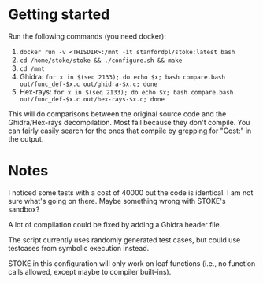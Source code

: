 # Getting started

Run the following commands (you need docker):

1. `docker run -v <THISDIR>:/mnt -it stanfordpl/stoke:latest bash`
2. `cd /home/stoke/stoke && ./configure.sh && make`
3. `cd /mnt`
4. Ghidra: `for x in $(seq 2133); do echo $x; bash compare.bash out/func_def-$x.c out/ghidra-$x.c; done`
5. Hex-rays: `for x in $(seq 2133); do echo $x; bash compare.bash out/func_def-$x.c out/hex-rays-$x.c; done`

This will do comparisons between the original source code and the
Ghidra/Hex-rays decompilation.  Most fail because they don't compile.  You can
fairly easily search for the ones that compile by grepping for "Cost:" in the
output.

# Notes

I noticed some tests with a cost of 40000 but the code is identical.  I am not
sure what's going on there.  Maybe something wrong with STOKE's sandbox?

A lot of compilation could be fixed by adding a Ghidra header file.

The script currently uses randomly generated test cases, but could use testcases
from symbolic execution instead.

STOKE in this configuration will only work on leaf functions (i.e., no function
calls allowed, except maybe to compiler built-ins).